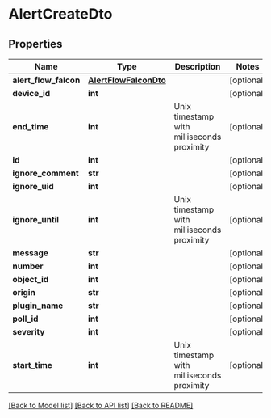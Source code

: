 # AlertCreateDto

## Properties
Name | Type | Description | Notes
------------ | ------------- | ------------- | -------------
**alert_flow_falcon** | [**AlertFlowFalconDto**](AlertFlowFalconDto.md) |  | [optional] 
**device_id** | **int** |  | [optional] 
**end_time** | **int** | Unix timestamp with milliseconds proximity | [optional] 
**id** | **int** |  | [optional] 
**ignore_comment** | **str** |  | [optional] 
**ignore_uid** | **int** |  | [optional] 
**ignore_until** | **int** | Unix timestamp with milliseconds proximity | [optional] 
**message** | **str** |  | [optional] 
**number** | **int** |  | [optional] 
**object_id** | **int** |  | [optional] 
**origin** | **str** |  | [optional] 
**plugin_name** | **str** |  | [optional] 
**poll_id** | **int** |  | [optional] 
**severity** | **int** |  | [optional] 
**start_time** | **int** | Unix timestamp with milliseconds proximity | [optional] 

[[Back to Model list]](../README.md#documentation-for-models) [[Back to API list]](../README.md#documentation-for-api-endpoints) [[Back to README]](../README.md)


